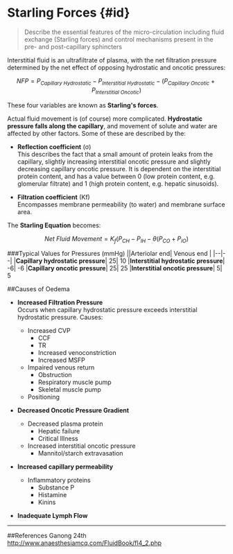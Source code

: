 # Starling Forces {#id}

> Describe the essential features of the micro-circulation including fluid exchange (Starling forces) and control mechanisms present in the pre- and post-capillary sphincters

Interstitial fluid is an ultrafiltrate of plasma, with the net filtration pressure determined by the net effect of opposing hydrostatic and oncotic pressures:

$$NFP = P_{Capillary \ Hydrostatic} - P_{Interstitial \ Hydrostatic} - (P_{Capillary \ Oncotic} + P_{Interstitial \ Oncotic})$$

These four variables are known as **Starling's forces**.

Actual fluid movement is (of course) more complicated. **Hydrostatic pressure falls along the capillary**, and movement of solute and water are affected by other factors. Some of these are described by the:
* **Reflection coefficient** (σ)  
This describes the fact that a small amount of protein leaks from the capillary, slightly increasing interstitial oncotic pressure and slightly decreasing capillary oncotic pressure. It is dependent on the interstitial protein content, and has a value between 0 (low protein content, e.g. glomerular filtrate) and 1 (high protein content, e.g. hepatic sinusoids).

* **Filtration coefficient** (Kf)  
Encompasses membrane permeability (to water) and membrane surface area.

The **Starling Equation** becomes:

$$Net \ Fluid \ Movement =  K_f(P_{CH} - P_{IH} - \theta(P_{CO} + P_{IO})$$




###Typical Values for Pressures (mmHg)
||Arteriolar end|	Venous end |
|--|--|
|**Capillary hydrostatic pressure**|	25|	10
|**Interstitial hydrostatic pressure**|	-6|	-6
|**Capillary oncotic pressure**|	25|	25
|**Interstitial oncotic pressure**|	5|	5


##Causes of Oedema
* **Increased Filtration Pressure**  
    Occurs when capillary hydrostatic pressure exceeds interstitial hydrostatic pressure. Causes:
    * Increased CVP
        * CCF
        * TR
        * Increased venoconstriction
        * Increased MSFP
    * Impaired venous return
        * Obstruction
        * Respiratory muscle pump
        * Skeletal muscle pump
    * Positioning


* **Decreased Oncotic Pressure Gradient**  
    * Decreased plasma protein
        * Hepatic failure
        * Critical Illness
    * Increased interstitial oncotic pressure
        * Mannitol/starch extravasation


* **Increased capillary permeability**  
    * Inflammatory proteins
        * Substance P
        * Histamine
        * Kinins


* **Inadequate Lymph Flow**  



---
##References
Ganong 24th
http://www.anaesthesiamcq.com/FluidBook/fl4_2.php